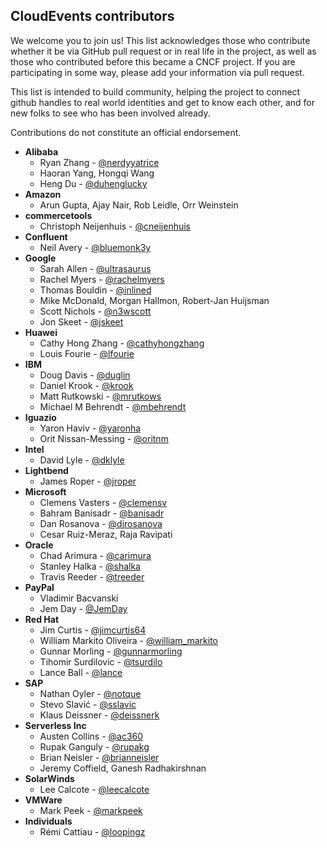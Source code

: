 ## CloudEvents contributors

We welcome you to join us! This list acknowledges those who contribute whether
it be via GitHub pull request or in real life in the project, as well as those
who contributed before this became a CNCF project. If you are participating in
some way, please add your information via pull request.

This list is intended to build community, helping the project to connect github
handles to real world identities and get to know each other, and for new folks
to see who has been involved already.

Contributions do not constitute an official endorsement.

- **Alibaba**
  - Ryan Zhang - [@nerdyyatrice](https://github.com/nerdyyatrice)
  - Haoran Yang, Hongqi Wang
  - Heng Du - [@duhenglucky](https://github.com/duhenglucky)
- **Amazon**
  - Arun Gupta, Ajay Nair, Rob Leidle, Orr Weinstein
- **commercetools**
  - Christoph Neijenhuis - [@cneijenhuis](https://github.com/cneijenhuis)
- **Confluent**
  - Neil Avery - [@bluemonk3y](https://github.com/bluemonk3y)
- **Google**
  - Sarah Allen - [@ultrasaurus](https://github.com/ultrasaurus)
  - Rachel Myers - [@rachelmyers](https://github.com/rachelmyers)
  - Thomas Bouldin - [@inlined](https://github.com/inlined)
  - Mike McDonald, Morgan Hallmon, Robert-Jan Huijsman
  - Scott Nichols - [@n3wscott](https://github.com/n3wscott)
  - Jon Skeet - [@jskeet](https://github.com/jskeet)
- **Huawei**
  - Cathy Hong Zhang - [@cathyhongzhang](https://github.com/cathyhongzhang)
  - Louis Fourie - [@lfourie](https://github.com/lfourie)
- **IBM**
  - Doug Davis - [@duglin](https://github.com/duglin)
  - Daniel Krook - [@krook](https://github.com/krook)
  - Matt Rutkowski - [@mrutkows](https://github.com/mrutkows)
  - Michael M Behrendt - [@mbehrendt](https://github.com/mbehrendt)
- **Iguazio**
  - Yaron Haviv - [@yaronha](https://github.com/yaronha)
  - Orit Nissan-Messing - [@oritnm](https://github.com/oritnm)
- **Intel**
  - David Lyle - [@dklyle](https://github.com/dklyle)
- **Lightbend**
  - James Roper - [@jroper](https://github.com/jroper)
- **Microsoft**
  - Clemens Vasters - [@clemensv](https://github.com/clemensv)
  - Bahram Banisadr - [@banisadr](https://github.com/banisadr)
  - Dan Rosanova - [@djrosanova](https://github.com/djrosanova)
  - Cesar Ruiz-Meraz, Raja Ravipati
- **Oracle**
  - Chad Arimura - [@carimura](https://github.com/banisadr)
  - Stanley Halka - [@shalka](https://github.com/banisadr)
  - Travis Reeder - [@treeder](https://github.com/banisadr)
- **PayPal**
  - Vladimir Bacvanski
  - Jem Day - [@JemDay](https://github.com/JemDay)
- **Red Hat**
  - Jim Curtis - [@jimcurtis64](https://github.com/jimcurtis2)
  - William Markito Oliveira - [@william_markito](https://github.com/markito)
  - Gunnar Morling - [@gunnarmorling](https://github.com/gunnarmorling/)
  - Tihomir Surdilovic - [@tsurdilo](https://github.com/tsurdilo)
  - Lance Ball - [@lance](https://github.com/lance)
- **SAP**
  - Nathan Oyler - [@notque](https://github.com/notque)
  - Stevo Slavić - [@sslavic](https://github.com/sslavic)
  - Klaus Deissner - [@deissnerk](https://github.com/deissnerk)
- **Serverless Inc**
  - Austen Collins - [@ac360](https://github.com/ac360)
  - Rupak Ganguly - [@rupakg](https://github.com/rupakg)
  - Brian Neisler - [@brianneisler](https://github.com/brianneisler)
  - Jeremy Coffield, Ganesh Radhakirshnan
- **SolarWinds**
  - Lee Calcote - [@leecalcote](https://github.com/leecalcote)
- **VMWare**
  - Mark Peek - [@markpeek](https://github.com/markpeek)
- **Individuals**
  - Rémi Cattiau - [@loopingz](https://github.com/loopingz)